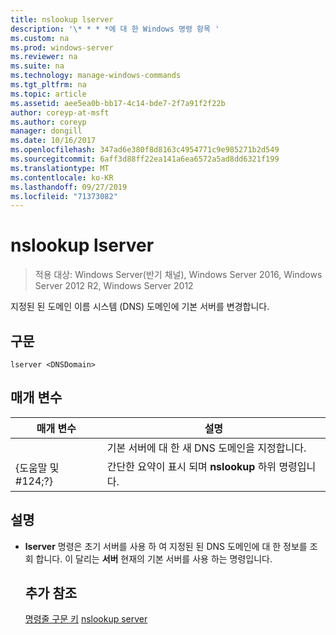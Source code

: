 ```yaml
---
title: nslookup lserver
description: '\* * * *에 대 한 Windows 명령 항목 '
ms.custom: na
ms.prod: windows-server
ms.reviewer: na
ms.suite: na
ms.technology: manage-windows-commands
ms.tgt_pltfrm: na
ms.topic: article
ms.assetid: aee5ea0b-bb17-4c14-bde7-2f7a91f2f22b
author: coreyp-at-msft
ms.author: coreyp
manager: dongill
ms.date: 10/16/2017
ms.openlocfilehash: 347ad6e380f8d8163c4954771c9e985271b2d549
ms.sourcegitcommit: 6aff3d88ff22ea141a6ea6572a5ad8dd6321f199
ms.translationtype: MT
ms.contentlocale: ko-KR
ms.lasthandoff: 09/27/2019
ms.locfileid: "71373082"
---
```

# <a name="nslookup-lserver"></a>nslookup lserver

>적용 대상: Windows Server(반기 채널), Windows Server 2016, Windows Server 2012 R2, Windows Server 2012

지정된 된 도메인 이름 시스템 (DNS) 도메인에 기본 서버를 변경합니다.
## <a name="syntax"></a>구문
```
lserver <DNSDomain> 
```
## <a name="parameters"></a>매개 변수

|    매개 변수    |                      설명                      |
|-----------------|-------------------------------------------------------|
|   <DNSDomain>   | 기본 서버에 대 한 새 DNS 도메인을 지정합니다.  |
| {도움말 및 #124;?} | 간단한 요약이 표시 되며 **nslookup** 하위 명령입니다. |

## <a name="remarks"></a>설명
- **lserver** 명령은 초기 서버를 사용 하 여 지정된 된 DNS 도메인에 대 한 정보를 조회 합니다. 이 달리는 **서버** 현재의 기본 서버를 사용 하는 명령입니다.
  ## <a name="additional-references"></a>추가 참조
  [명령줄 구문 키](command-line-syntax-key.md)
  [nslookup server](nslookup-server.md)
